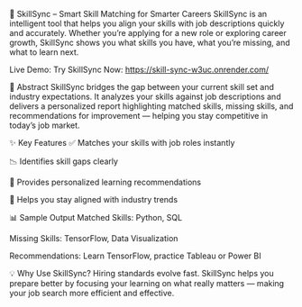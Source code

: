 🚀 SkillSync – Smart Skill Matching for Smarter Careers
SkillSync is an intelligent tool that helps you align your skills with job descriptions quickly and accurately. Whether you’re applying for a new role or exploring career growth, SkillSync shows you what skills you have, what you’re missing, and what to learn next.

Live Demo: Try SkillSync Now: https://skill-sync-w3uc.onrender.com/

📝 Abstract
SkillSync bridges the gap between your current skill set and industry expectations. It analyzes your skills against job descriptions and delivers a personalized report highlighting matched skills, missing skills, and recommendations for improvement — helping you stay competitive in today’s job market.

✨ Key Features
✅ Matches your skills with job roles instantly

📉 Identifies skill gaps clearly

🎯 Provides personalized learning recommendations

🔄 Helps you stay aligned with industry trends

📊 Sample Output
Matched Skills: Python, SQL

Missing Skills: TensorFlow, Data Visualization

Recommendations: Learn TensorFlow, practice Tableau or Power BI

💡 Why Use SkillSync?
Hiring standards evolve fast. SkillSync helps you prepare better by focusing your learning on what really matters — making your job search more efficient and effective.

